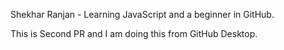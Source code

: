 Shekhar Ranjan - Learning JavaScript and a beginner in GitHub.

This is Second PR and I am doing this from GitHub Desktop.